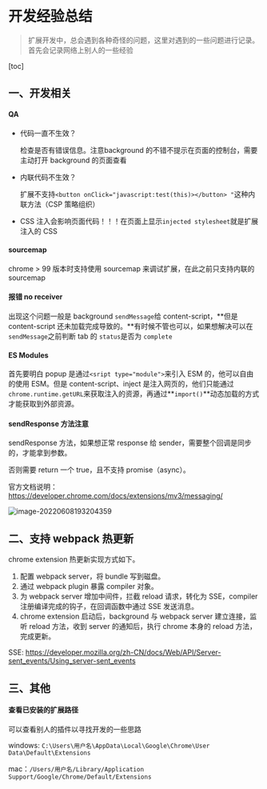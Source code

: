 # 开发经验总结

> 扩展开发中，总会遇到各种奇怪的问题，这里对遇到的一些问题进行记录。首先会记录网络上别人的一些经验

[toc]

## 一、开发相关

#### QA

- 代码一直不生效？

  检查是否有错误信息。注意background 的不错不提示在页面的控制台，需要主动打开 background 的页面查看

- 内联代码不生效？

  扩展不支持`<button onClick="javascript:test(this)></button> "`这种内联方法（CSP 策略组织）

- CSS 注入会影响页面代码！！！在页面上显示`injected stylesheet`就是扩展注入的 CSS

#### sourcemap

chrome > 99 版本时支持使用 sourcemap 来调试扩展，在此之前只支持内联的 sourcemap

#### 报错 no receiver

出现这个问题一般是 background `sendMessage`给 content-script，**但是 content-script 还未加载完成导致的。**有时候不管也可以，如果想解决可以在`sendMessage`之前判断 tab 的 `status`是否为 `complete`

#### ES Modules

首先要明白 popup 是通过`<sript type="module">`来引入 ESM 的，他可以自由的使用 ESM。但是 content-script、inject 是注入网页的，他们只能通过`chrome.runtime.getURL`来获取注入的资源，再通过**`import()`**动态加载的方式才能获取到外部资源。

#### sendResponse 方法注意

sendResponse 方法，如果想正常 response 给 sender，需要整个回调是同步的，才能拿到参数。

否则需要 return 一个 true，且不支持 promise（async）。

官方文档说明：https://developer.chrome.com/docs/extensions/mv3/messaging/

![image-20220608193204359](https://liaoyk-markdown.oss-cn-hangzhou.aliyuncs.com/markdownImg/image-20220608193204359.png?x-oss-process=image/resize,w_600,m_lfit) 

## 二、支持 webpack 热更新

chrome extension 热更新实现方式如下。

1. 配置 webpack server，将 bundle 写到磁盘。
2. 通过 webpack plugin 暴露 compiler 对象。
3. 为 webpack server 增加中间件，拦截 reload 请求，转化为 SSE，compiler 注册编译完成的钩子，在回调函数中通过 SSE 发送消息。
4. chrome extension 启动后，background 与 webpack server 建立连接，监听 reload 方法，收到 server 的通知后，执行 chrome 本身的 reload 方法，完成更新。

SSE: https://developer.mozilla.org/zh-CN/docs/Web/API/Server-sent_events/Using_server-sent_events

## 三、其他

#### 查看已安装的扩展路径

可以查看别人的插件以寻找开发的一些思路

windows: `C:\Users\用户名\AppData\Local\Google\Chrome\User Data\Default\Extensions` 

mac：`/Users/用户名/Library/Application Support/Google/Chrome/Default/Extensions` 